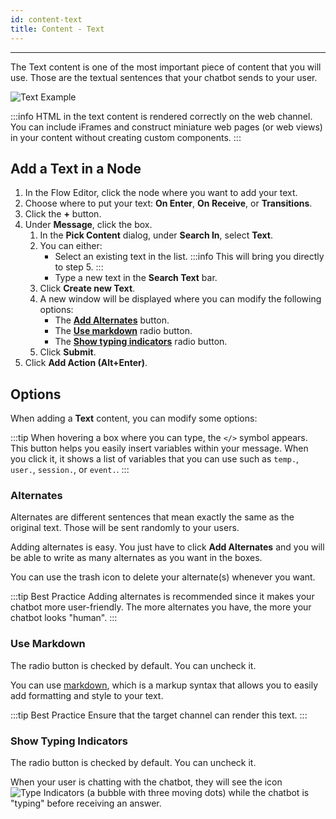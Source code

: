 ```yaml
---
id: content-text
title: Content - Text
---
```


--------------------

The Text content is one of the most important piece of content that you will use. Those are the textual sentences that your chatbot sends to your user. 

![Text Example](/assets/text-example.png)

:::info
HTML in the text content is rendered correctly on the web channel. You can include iFrames and construct miniature web pages (or web views) in your content without creating custom components.
:::

## Add a Text in a Node

1. In the Flow Editor, click the node where you want to add your text.
1. Choose where to put your text: **On Enter**, **On Receive**, or **Transitions**.
1. Click the **+** button.
1. Under **Message**, click the box.
    1. In the **Pick Content** dialog, under **Search In**, select **Text**.
    1. You can either:
        - Select an existing text in the list.
        :::info 
        This will bring you directly to step 5.
        :::
        - Type a new text in the **Search Text** bar.
    1. Click **Create new Text**.
    1. A new window will be displayed where you can modify the following options:
        - The **[Add Alternates](#alternates)** button.
        - The **[Use markdown](#use-markdown)** radio button.
        - The **[Show typing indicators](#show-typing-indicators)** radio button.
    1. Click **Submit**.
1. Click **Add Action (Alt+Enter)**.

## Options

When adding a **Text** content, you can modify some options:

:::tip
When hovering a box where you can type, the `</>` symbol appears. This button helps you easily insert variables within your message. When you click it, it shows a list of variables that you can use such as `temp.`, `user.`, `session.`, or `event.`.
:::

### Alternates

Alternates are different sentences that mean exactly the same as the original text. Those will be sent randomly to your users. 

Adding alternates is easy. You just have to click **Add Alternates** and you will be able to write as many alternates as you want in the boxes.

You can use the trash icon to delete your alternate(s) whenever you want.

:::tip Best Practice
Adding alternates is recommended since it makes your chatbot more user-friendly. The more alternates you have, the more your chatbot looks "human".
:::

### Use Markdown

The radio button is checked by default. You can uncheck it.

You can use [markdown](https://daringfireball.net/projects/markdown/syntax#overview), which is a markup syntax that allows you to easily add formatting and style to your text. 

:::tip Best Practice
Ensure that the target channel can render this text.
:::

### Show Typing Indicators

The radio button is checked by default. You can uncheck it.

When your user is chatting with the chatbot, they will see the icon ![Type Indicators](/assets/type_indicators.png) (a bubble with three moving dots) while the chatbot is "typing" before receiving an answer.